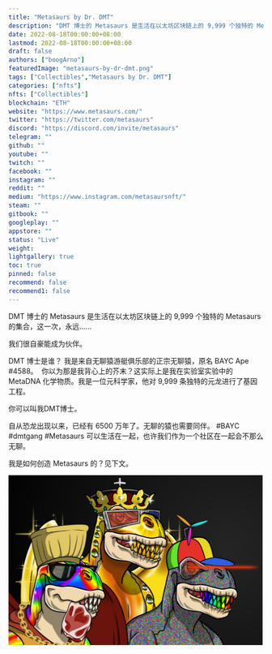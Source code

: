 ```yaml
---
title: "Metasaurs by Dr. DMT"
description: "DMT 博士的 Metasaurs 是生活在以太坊区块链上的 9,999 个独特的 Metasaurs 的集合，这一次，永远......"
date: 2022-08-18T00:00:00+08:00
lastmod: 2022-08-18T00:00:00+08:00
draft: false
authors: ["boogArno"]
featuredImage: "metasaurs-by-dr-dmt.png"
tags: ["Collectibles","Metasaurs by Dr. DMT"]
categories: ["nfts"]
nfts: ["Collectibles"]
blockchain: "ETH"
website: "https://www.metasaurs.com/"
twitter: "https://twitter.com/metasaurs"
discord: "https://discord.com/invite/metasaurs"
telegram: ""
github: ""
youtube: ""
twitch: ""
facebook: ""
instagram: ""
reddit: ""
medium: "https://www.instagram.com/metasaursnft/"
steam: ""
gitbook: ""
googleplay: ""
appstore: ""
status: "Live"
weight: 
lightgallery: true
toc: true
pinned: false
recommend: false
recommend1: false
---
```

DMT 博士的 Metasaurs 是生活在以太坊区块链上的 9,999 个独特的 Metasaurs 的集合，这一次，永远......

我们很自豪能成为伙伴。

DMT 博士是谁？
我是来自无聊猿游艇俱乐部的正宗无聊猿，原名 BAYC Ape #4588。
‍
你以为那是我背心上的芥末？这实际上是我在实验室实验中的 MetaDNA 化学物质。我是一位元科学家，他对 9,999 条独特的元龙进行了基因工程。

你可以叫我DMT博士。

自从恐龙出现以来，已经有 6500 万年了。无聊的猿也需要同伴。 #BAYC #dmtgang #Metasaurs 可以生活在一起，也许我们作为一个社区在一起会不那么无聊。

我是如何创造 Metasaurs 的？见下文。

![metasaursbydrdmt-dapp-collectibles-ethereum-image1_19c499499c9b0881a8acf2013055721a](metasaursbydrdmt-dapp-collectibles-ethereum-image1_19c499499c9b0881a8acf2013055721a.png)